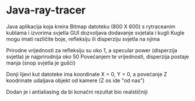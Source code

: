 # Java-ray-tracer

Java aplikacija koja kreira Bitmap datoteku (800 X 600) s rytraceanim kublama i izvorima svjetla
GUI dozvoljava dodavanje svjetala i kugli
Kugle mogu imati različite boje, refleksiju ili disperziju svjetla na njima

Prirodne vrijednosti za refleksiju su oko 1, a specular power (disperzija svjetla) je najprirodnija oko 50
Povećanjem te vrijednosti, disperzija postaje manja (snop svjetla je gušći)

Donji lijevi kut datoteke ima koordinate X = 0, Y = 0, a  povećanje Z koodrinate udaljava objekt od kamere (Z os ide "od nas")


Dodan je i antialiasing da bi konačni rezultat bio realstičniji
